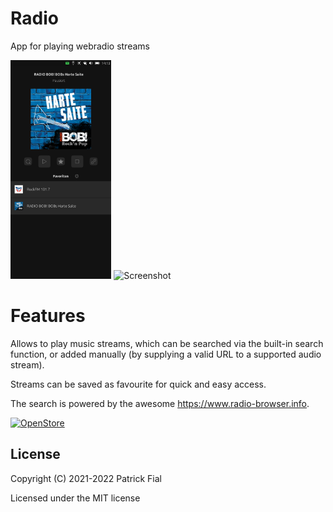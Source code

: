 # Radio

App for playing webradio streams

<p float="left">
<img title="Screenshot" alt="Screenshot" width="32%" src="screenshots/screenshot1.png">
<img title="Screenshot" alt="Screenshot" width="32%" src="screenshots/screenshot2.png">
</p>

# Features

Allows to play music streams, which can be searched via the built-in search function, or added manually (by supplying a valid URL to a supported audio stream).

Streams can be saved as favourite for quick and easy access.

The search is powered by the awesome https://www.radio-browser.info.

[![OpenStore](https://open-store.io/badges/en_US.png)](https://open-store.io/app/radio.s710)

## License

Copyright (C) 2021-2022  Patrick Fial

Licensed under the MIT license
